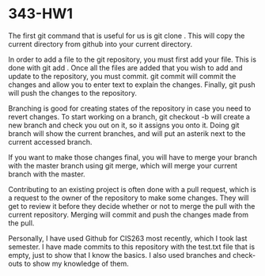 # 343-HW1

The first git command that is useful for us is git clone <repository url>. This will copy the current directory from github into your current directory.
  
In order to add a file to the git repository, you must first add your file. This is done with git add <filename>. Once all the files are added that you wish to add and update to the repository, you  must commit. git commit will commit the changes and allow you to enter text to explain the changes. Finally, git push will push the changes to the repository.
  
Branching is good for creating states of the repository in case you need to revert changes. To start working on a branch, git checkout -b <branch name> will create a new branch and check you out on it, so it assigns you onto it. Doing git branch will show the current branches, and will put an asterik next to the current accessed branch.
  
If you want to make those changes final, you will have to merge your branch with the master branch using git merge, which will merge your current branch with the master.

Contributing to an existing project is often done with a pull request, which is a request to the owner of the repository to make some changes. They will get to review it before they decide whether or not to merge the pull with the current repository. Merging will commit and push the changes made from the pull.


Personally, I have used Github for CIS263 most recently, which I took last semester. I have made commits to this repository with the test.txt file that is empty, just to show that I know the basics. I also used branches and check-outs to show my knowledge of them.


